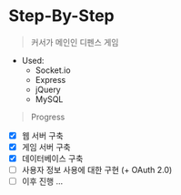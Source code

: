 # Step-By-Step

> 커서가 메인인 디펜스 게임

+ Used:
  + Socket.io
  + Express
  + jQuery
  + MySQL

> Progress

- [x] 웹 서버 구축
- [x] 게임 서버 구축
- [x] 데이터베이스 구축
- [ ] 사용자 정보 사용에 대한 구현 (+ OAuth 2.0)
- [ ] 이후 진행 ... 
